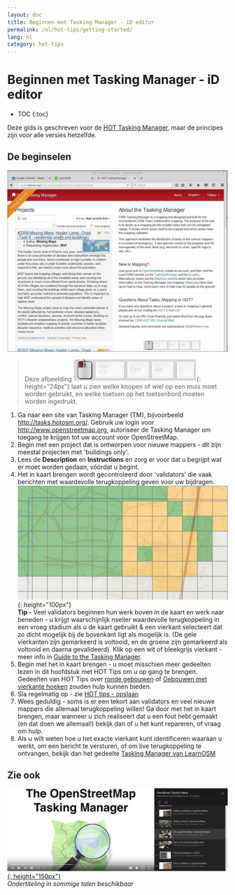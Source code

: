 ```yaml
---
layout: doc
title: Beginnen met Tasking Manager - iD editor
permalink: /nl/hot-tips/getting-started/
lang: nl
category: hot-tips
---
```


Beginnen met Tasking Manager - iD editor
============

- TOC
{:toc}

Deze gids is geschreven voor de [HOT Tasking Manager](http://tasks.hotosm.org/), maar de principes zijn voor alle versies hetzelfde.  

De beginselen
--------------

![TM Start][]

> Deze afbeelding ![keymon]{: height="24px"} laat u zien welke knopen of wiel op een muis moet worden gebruikt, en welke toetsen op het toetsenbord moeten worden ingedrukt.  

1. Ga naar een site van Tasking Manager (TM), bijvoorbeeld <http://tasks.hotosm.org/>. Gebruik uw login voor <http://www.openstreetmap.org>, autoriseer de Tasking Manager om toegang te krijgen tot uw account voor OpenStreetMap.  
2.  Begin met een project dat is ontworpen voor nieuwe mappers - dit zijn meestal projecten met 'buildings only'.  
3. Lees de **Description** en **Instructions** en zorg er voor dat u begrijpt wat er moet worden gedaan, vóórdat u begint. 
4.  Het in kaart brengen wordt gecontroleerd door 'validators' die vaak berichten met waardevolle terugkoppeling geven voor uw bijdragen.  
![TM-start-at-top]{: height="100px"}  
**Tip -** Veel validators beginnen hun werk boven in de kaart en werk naar beneden - u krijgt waarschijnlijk nseller waardevolle terugkoppeling in een vroeg stadium als u de kaart gebruikt & een vierkant selecteert dat zo dicht mogelijk bij de bovenkant ligt als mogelijk is. (De gele vierkanten zijn gemarkeerd is voltooid, en de groene zijn gemarkeerd als voltooid en daarna gevalideerd). Klik op een wit of bleekgrijs vierkant - meer info in [Guide to the Tasking Manager](/nl/coordination/tasking-manager/).  
5.  Begin met het in kaart brengen - u moet misschien meer gedeelten lezen in dit hoofdstuk met HOT Tips om u op gang te brengen. Gedeelten van HOT Tips over [ronde gebouwen](/nl/hot-tips/tracing-round-buildings/) of [Gebouwen met vierkante hoeken](/nl/hot-tips/tracing-rectangular-buildings/) zouden hulp kunnen bieden.  
6.  Sla regelmatig op - zie [HOT tips - opslaan](/nl/hot-tips/saving/)  
4.  Wees geduldig - soms is er een tekort aan validators en veel nieuwe mappers die allemaal terugkoppeling willen! Ga door met het in kaart brengen, maar wanneer u zich realiseert dat u een fout hebt gemaakt (en dat doen we allemaal!) bekijk dan of u het kunt repareren, of vraag om hulp.  
5.  Als u wilt weten hoe u het exacte vierkant kunt identificeren waaraan u werkt, om een bericht te versturen, of om live terugkoppeling te ontvangen, bekijk dan het gedeelte [Tasking Manager van LearnOSM](/nl/coordination/tasking-manager/#referring-to-a-particular-square-when-sending-an-email)  

Zie ook  
---------

[![OSM-TM-video]{: height="150px"}](https://www.youtube.com/watch?v=_feTGQXLf_M&list=PLb9506_-6FMHZ3nwn9heri3xjQKrSq1hN&index=9 "Humanitarian OpenStreetMap Team - Tasking Manager Tutorial Videos")  
*Ondertiteling in sommige talen beschikbaar*  

[TM-start-at-top]:/images/hot-tips/TM-start-at-top-1.png
[TM Start]:/images/hot-tips/tm_start.gif "Tasking Manager selecteren van een vierkant en laden in de iD editor"
[keymon]:/images/hot-tips/keymon.png
[mark task as done]:/images/hot-tips/mark-task-as-done.png
[OSM-TM-video]: /images/hot-tips/OSM-TM-video.png "Humanitarian OpenStreetMap Team - Tasking Manager Tutorial Videos"
